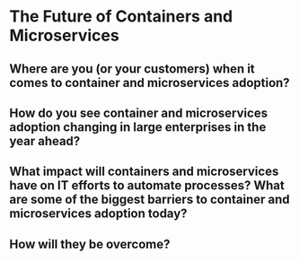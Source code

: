 # The Future of Containers and Microservices

## Where are you (or your customers) when it comes to container and microservices adoption?

## How do you see container and microservices adoption changing in large enterprises in the year ahead?

## What impact will containers and microservices have on IT efforts to automate processes? What are some of the biggest barriers to container and microservices adoption today?

## How will they be overcome?